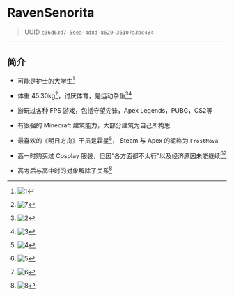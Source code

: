 # RavenSenorita 

> UUID `c36d63d7-5eea-4d8d-8629-36107a3bc484`

---

## 简介

- 可能是护士的大学生[^1]
  
- 体重 45.30kg[^7]，讨厌体育，是运动杂鱼[^2][^3]
  
- 游玩过各种 FPS 游戏，包括守望先锋，Apex Legends，PUBG，CS2等
  
- 有很强的 Minecraft 建筑能力，大部分建筑为自己所构思
  
- 最喜欢的《明日方舟》干员是霜星[^4]， Steam 与 Apex 的昵称为 `FrostNova`
  
- 高一时购买过 Cosplay 服装，但因“各方面都不太行”以及经济原因未能继续[^5][^6]
  
- 高考后与高中时的对象解除了关系[^8]



[^1]: ![1](resources/Image_1719072215476.png)

[^2]: ![2](resources/Image_1719072267167.png)

[^3]: ![3](resources/Image_1719072235581.png)

[^4]: ![4](resources/Image_1719072431105.png)

[^5]: ![5](resources/Image_1719075342051.png)

[^6]: ![6](resources/Image_1719075277935.png)

[^7]: ![7](resources/Image_1719072056838.png)

[^8]: ![8](resources/Image_1719075515931.png)